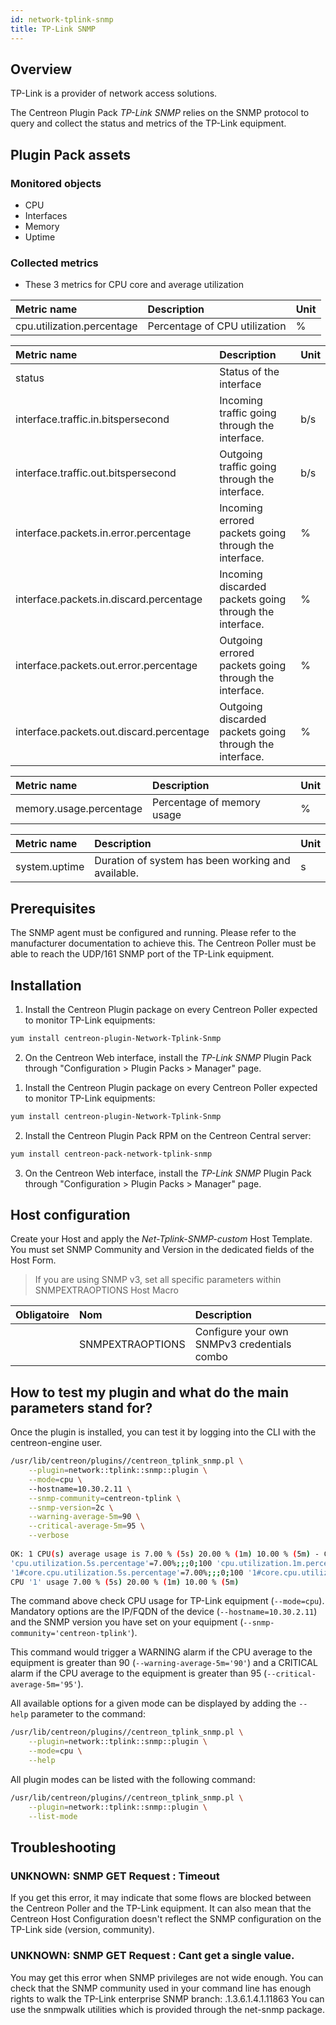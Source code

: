 ```yaml
---
id: network-tplink-snmp
title: TP-Link SNMP
---
```


## Overview

TP-Link is a provider of network access solutions.

The Centreon Plugin Pack *TP-Link SNMP* relies on the SNMP protocol to query and collect the status and metrics of the TP-Link equipment.

## Plugin Pack assets

### Monitored objects

* CPU
* Interfaces
* Memory
* Uptime

### Collected metrics

<!--DOCUSAURUS_CODE_TABS-->

<!--CPU-->
* These 3 metrics for CPU core and average utilization

| Metric name                         | Description                    | Unit   |
| :---------------------------------- | :----------------------------- | :----- |
| cpu.utilization.percentage          | Percentage of CPU utilization  | %      |

<!--Interfaces-->

| Metric name                              | Description                                             | Unit |
|:---------------------------------------- |:------------------------------------------------------- | :--- |
| status                                   | Status of the interface                                 |      |
| interface.traffic.in.bitspersecond       | Incoming traffic going through the interface.           | b/s  |
| interface.traffic.out.bitspersecond      | Outgoing traffic going through the interface.           | b/s  |
| interface.packets.in.error.percentage    | Incoming errored packets going through the interface.   | %    |
| interface.packets.in.discard.percentage  | Incoming discarded packets going through the interface. | %    |
| interface.packets.out.error.percentage   | Outgoing errored packets going through the interface.   | %    |
| interface.packets.out.discard.percentage | Outgoing discarded packets going through the interface. | %    |

<!--Memory-->

| Metric name                         | Description                 | Unit   |
| :---------------------------------- | :-------------------------- | :----- |
| memory.usage.percentage             | Percentage of memory usage  | %      |

<!--Uptime-->

| Metric name                 | Description                                        | Unit   |
| :-------------------------- | :------------------------------------------------- | :----- |
| system.uptime               | Duration of system has been working and available. | s      |

<!--END_DOCUSAURUS_CODE_TABS-->

## Prerequisites

The SNMP agent must be configured and running. Please refer to the manufacturer documentation to achieve this.
The Centreon Poller must be able to reach the UDP/161 SNMP port of the TP-Link equipment.

## Installation

<!--DOCUSAURUS_CODE_TABS-->

<!--Online IMP Licence & IT-100 Editions-->

1. Install the Centreon Plugin package on every Centreon Poller expected to monitor TP-Link equipments:

```bash
yum install centreon-plugin-Network-Tplink-Snmp
```

2. On the Centreon Web interface, install the *TP-Link SNMP* Plugin Pack through "Configuration > Plugin Packs > Manager" page.

<!--Offline IMP License-->

1. Install the Centreon Plugin package on every Centreon Poller expected to monitor TP-Link equipments:

```bash
yum install centreon-plugin-Network-Tplink-Snmp
```

2. Install the Centreon Plugin Pack RPM on the Centreon Central server:

```bash
yum install centreon-pack-network-tplink-snmp
```

3. On the Centreon Web interface, install the *TP-Link SNMP* Plugin Pack through "Configuration > Plugin Packs > Manager" page.

<!--END_DOCUSAURUS_CODE_TABS-->

## Host configuration

Create your Host and apply the *Net-Tplink-SNMP-custom* Host Template. You must set SNMP Community and Version in the dedicated fields of the Host Form. 

> If you are using SNMP v3, set all specific parameters within SNMPEXTRAOPTIONS Host Macro

| Obligatoire | Nom              | Description                                    |
| :---------- | :--------------- | :--------------------------------------------- |
|             | SNMPEXTRAOPTIONS | Configure your own SNMPv3 credentials combo    | 

## How to test my plugin and what do the main parameters stand for?

Once the plugin is installed, you can test it by logging into the CLI with the centreon-engine user.

```bash
/usr/lib/centreon/plugins//centreon_tplink_snmp.pl \
	--plugin=network::tplink::snmp::plugin \
	--mode=cpu \	
	--hostname=10.30.2.11 \
	--snmp-community=centreon-tplink \
	--snmp-version=2c \
	--warning-average-5m=90 \
	--critical-average-5m=95 \
	--verbose
  
OK: 1 CPU(s) average usage is 7.00 % (5s) 20.00 % (1m) 10.00 % (5m) - CPU '1' usage 7.00 % (5s) 20.00 % (1m) 10.00 % (5m) | 
'cpu.utilization.5s.percentage'=7.00%;;;0;100 'cpu.utilization.1m.percentage'=20.00%;;;0;100 'cpu.utilization.5m.percentage'=10.00%;0:90;0:95;0;100 
'1#core.cpu.utilization.5s.percentage'=7.00%;;;0;100 '1#core.cpu.utilization.1m.percentage'=20.00%;;;0;100 '1#core.cpu.utilization.5m.percentage'=10.00%;;;0;100
CPU '1' usage 7.00 % (5s) 20.00 % (1m) 10.00 % (5m)
```

The command above check CPU usage for TP-Link equipment (```--mode=cpu```). Mandatory options are the IP/FQDN of the device
(```--hostname=10.30.2.11```) and the SNMP version you have set on your equipment (```--snmp-community='centreon-tplink'```).

This command would trigger a WARNING alarm if the CPU average to the equipment is greater than 90 (```--warning-average-5m='90'```) and
a CRITICAL alarm if the CPU average to the equipment is greater than 95 (```--critical-average-5m='95'```).

All available options for a given mode can be displayed by adding the ```--help``` parameter to the command:

```bash
/usr/lib/centreon/plugins//centreon_tplink_snmp.pl \
	--plugin=network::tplink::snmp::plugin \
	--mode=cpu \
	--help
```

All plugin modes can be listed with the following command:

```bash
/usr/lib/centreon/plugins//centreon_tplink_snmp.pl \
	--plugin=network::tplink::snmp::plugin \
	--list-mode
```

## Troubleshooting

### UNKNOWN: SNMP GET Request : Timeout

If you get this error, it may indicate that some flows are blocked between the Centreon Poller and the TP-Link equipment.
It can also mean that the Centreon Host Configuration doesn't reflect the SNMP configuration on the TP-Link side (version, community).

### UNKNOWN: SNMP GET Request : Cant get a single value.

You may get this error when SNMP privileges are not wide enough. You can check that the SNMP community used in your command line has enough rights to walk the TP-Link enterprise SNMP branch: .1.3.6.1.4.1.11863
You can use the snmpwalk utilities which is provided through the net-snmp package.
